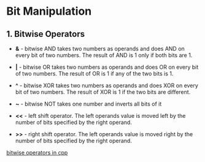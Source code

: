 # Bit Manipulation

## 1. Bitwise Operators

- **&** - bitwise AND takes two numbers as operands and does AND on every bit of two numbers. The result of AND is 1 only if both bits are 1.

- **|** - bitwise OR takes two numbers as operands and does OR on every bit of two numbers. The result of OR is 1 if any of the two bits is 1.

- **^** - bitwise XOR takes two numbers as operands and does XOR on every bit of two numbers. The result of XOR is 1 if the two bits are different.

- **~** - bitwise NOT takes one number and inverts all bits of it

- **<<** - left shift operator. The left operands value is moved left by the number of bits specified by the right operand.

- **>>** - right shift operator. The left operands value is moved right by the number of bits specified by the right operand.


[bitwise operators in cpp](basics.cpp)